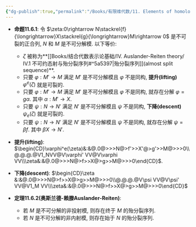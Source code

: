 ```yaml
---
{"dg-publish":true,"permalink":"/Books/有限维代数/11. Elements of homological Algebra 同调代数基础/11.6 殆分裂序列/","dgPassFrontmatter":true,"created":"2024-08-08T08:17:14.074+08:00","updated":"2024-08-09T21:48:01.165+08:00"}
---
```


+ **命题11.6.1**: 令 $\zeta:0\rightarrow N\stackrel{f}{\longrightarrow}X\stackrel{g}{\longrightarrow}M\rightarrow 0$ 是不可裂的正合列, $N$ 和 $M$ 是不可分解模. 以下等价:
	+  $\zeta$ 被称为**[[Books/结合代数表示论基础/Ⅳ. Auslander-Reiten theory/Ⅳ.1 不可约态射与殆分裂序列#^5a5397\|殆分裂序列]](almost split sequence)**.
	+ 只要 $\varphi:M'\rightarrow M$ 满足 $M'$ 是不可分解模且 $\varphi$ 不是同构, **提升(lifting)** $\varphi^e(\zeta)$ 就是可裂的.
	+ 只要 $\varphi:M'\rightarrow M$ 满足 $M'$ 是不可分解模且 $\varphi$ 不是同构, 就存在分解 $\varphi=g\alpha$. 其中 $\alpha:M'\rightarrow X$.
	+ 只要 $\psi:N\rightarrow N'$ 满足 $N'$ 是不可分解模且 $\psi$ 不是同构, **下降(descent)** $\psi_e(\zeta)$ 就是可裂的.
	+ 只要 $\psi:N\rightarrow N'$ 满足 $N'$ 是不可分解模且 $\psi$ 不是同构, 就存在分解 $\psi=\beta f$. 其中 $\beta X\rightarrow N'$.

+ **提升(lifting)**: $\begin{CD}\varphi^e(\zeta)&:&@.0@>>>N@>f'>>X'@>g'>>M@>>>0\\@.@.@.@V1_NVV@V\varphi' VV@V\varphi VV\\\zeta&:&@.0@>>>N@>f>>X@>g>>M@>>>0\end{CD}$.

+ **下降(descent)**: $\begin{CD}\zeta &:&@.0@>>>N@>f>>X@>g>>M@>>>0\\@.@.@.@V\psi VV@V\psi' VV@V1_M VV\\\zeta&:&@.0@>>>N@>f>>X@>g>>M@>>>0\end{CD}$


+ **定理11.6.2(奥斯兰德-赖滕Auslander-Reiten)**: 
	+ 若 $M$ 是不可分解的非投射模, 则存在终于 $M$ 的殆分裂序列.
	+ 若 $N$ 是不可分解的非内射模, 则存在始于 $N$ 的殆分裂序列.